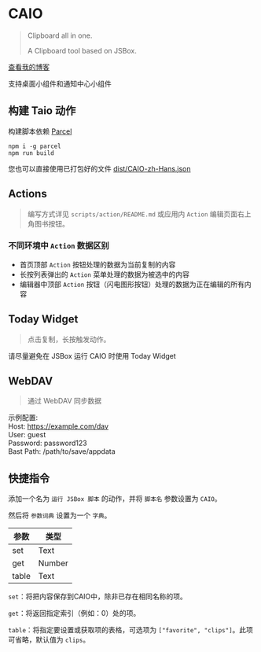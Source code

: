 # CAIO

> Clipboard all in one.
> 
> A Clipboard tool based on JSBox.

[查看我的博客](https://blog.ultagic.com/#/detail/42/)

支持桌面小组件和通知中心小组件

## 构建 Taio 动作

构建脚本依赖 [Parcel](https://parceljs.org/)

```shell
npm i -g parcel
npm run build
```

您也可以直接使用已打包好的文件 [dist/CAIO-zh-Hans.json](./dist/CAIO-zh-Hans.json)

## Actions

> 编写方式详见 `scripts/action/README.md` 或应用内 `Action` 编辑页面右上角图书按钮。

### 不同环境中 `Action` 数据区别

- 首页顶部 `Action` 按钮处理的数据为当前复制的内容
- 长按列表弹出的 `Action` 菜单处理的数据为被选中的内容
- 编辑器中顶部 `Action` 按钮（闪电图形按钮）处理的数据为正在编辑的所有内容


## Today Widget

> 点击复制，长按触发动作。

请尽量避免在 JSBox 运行 CAIO 时使用 Today Widget

## WebDAV

> 通过 WebDAV 同步数据

示例配置:  
Host: https://example.com/dav  
User: guest  
Password: password123  
Bast Path: /path/to/save/appdata


## 快捷指令

添加一个名为 `运行 JSBox 脚本` 的动作，并将 `脚本名` 参数设置为 `CAIO`。

然后将 `参数词典` 设置为一个 `字典`。

| 参数  | 类型   |
| ----- | ------ |
| set   | Text   |
| get   | Number |
| table | Text   |

`set`：将把内容保存到CAIO中，除非已存在相同名称的项。

`get`：将返回指定索引（例如：0）处的项。

`table`：将指定要设置或获取项的表格，可选项为 `["favorite", "clips"]`。此项可省略，默认值为 `clips`。
